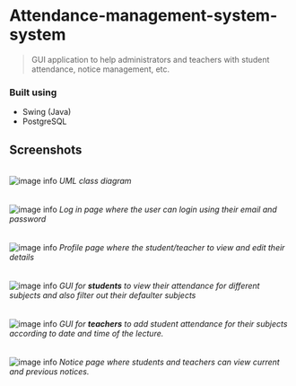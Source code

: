 # Attendance-management-system-system

> GUI application to help administrators and teachers with student attendance, notice management, etc.

### Built using
- Swing (Java)
- PostgreSQL

## Screenshots
\
![image info](./screenshots/class_diagram.png)
_UML class diagram_ \
\
\
![image info](./screenshots/login_page.png)
_Log in page where the user can login using their email and password_ \
\
\
![image info](./screenshots/student_profile.png)
_Profile page where the student/teacher to view and edit their details_ \
\
\
![image info](./screenshots/student_attendance.png)
_GUI for **students** to view their attendance for different subjects and also filter out their defaulter subjects_ \
\
\
![image info](./screenshots/teacher_attendance.png)
_GUI for **teachers** to add student attendance for their subjects according to date and time of the lecture._ \
\
\
![image info](./screenshots/notice_page.png)
_Notice page where students and teachers can view current and previous notices._

